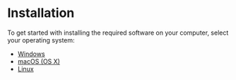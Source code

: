 # Installation

To get started with installing the required software on your computer, select your operating system:

- [Windows](./windows)
- [macOS (OS X)](./macos)
- [Linux](./linux)
